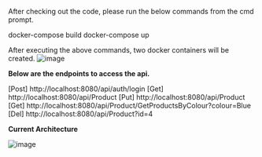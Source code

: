 After checking out the code, please run the below commands from the cmd prompt.

docker-compose build
docker-compose up

After executing the above commands, two docker containers will be created.
![image](https://github.com/user-attachments/assets/00abeab3-e153-4093-9daa-d1da42358a59)

**Below are the endpoints to access the api.**

[Post] http://localhost:8080/api/auth/login
[Get] http://localhost:8080/api/Product
[Put] http://localhost:8080/api/Product
[Get] http://localhost:8080/api/Product/GetProductsByColour?colour=Blue
[Del] http://localhost:8080/api/Product?id=4

**Current Architecture**

![image](https://github.com/user-attachments/assets/fc2668f8-62f2-4e77-a47c-c019be64f706)

